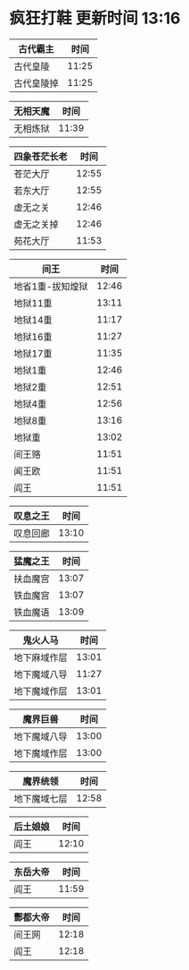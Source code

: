# 疯狂打鞋 更新时间 13:16

| 古代霸主   | 时间    |
|--------|-------|
| 古代皇陵 | 11:25 |
| 古代皇陵掉 | 11:25 |

| 无相天魔   | 时间    |
|--------|-------|
| 无相炼狱 | 11:39 |

| 四象苍茫长老   | 时间    |
|--------|-------|
| 苍茫大厅 | 12:55 |
| 若东大厅 | 12:55 |
| 虚无之关 | 12:46 |
| 虚无之关掉 | 12:46 |
| 苑花大厅 | 11:53 |

| 间王   | 时间    |
|--------|-------|
| 地省1重-拔知煌狱 | 12:46 |
| 地狱11重 | 13:11 |
| 地狱14重 | 11:17 |
| 地狱16重 | 11:27 |
| 地狱17重 | 11:35 |
| 地狱1重 | 12:46 |
| 地狱2重 | 12:51 |
| 地狱4重 | 12:56 |
| 地狱8重 | 13:16 |
| 地狱重 | 13:02 |
| 间王赂 | 11:51 |
| 闻王欧 | 11:51 |
| 阎王 | 11:51 |

| 叹息之王   | 时间    |
|--------|-------|
| 叹息回廊 | 13:10 |

| 猛魔之王   | 时间    |
|--------|-------|
| 扶血魔宫 | 13:07 |
| 铁血魔宫 | 13:07 |
| 铁血魔语 | 13:09 |

| 鬼火人马   | 时间    |
|--------|-------|
| 地下麻域作层 | 13:01 |
| 地下魔域八导 | 11:27 |
| 地下魔域作层 | 13:01 |

| 魔界巨兽   | 时间    |
|--------|-------|
| 地下魔域八导 | 13:00 |
| 地下魔域作层 | 13:00 |

| 魔界统领   | 时间    |
|--------|-------|
| 地下魔域七层 | 12:58 |

| 后土娘娘   | 时间    |
|--------|-------|
| 阎王 | 12:10 |

| 东岳大帝   | 时间    |
|--------|-------|
| 阎王 | 11:59 |

| 酆都大帝   | 时间    |
|--------|-------|
| 间王网 | 12:18 |
| 阎王 | 12:18 |